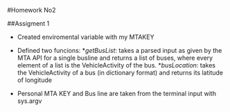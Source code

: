 #Homework No2

##Assigment 1

* Created enviromental variable with my MTAKEY
* Defined two funcions:
	*_getBusList_: takes a parsed input as given by the MTA API for a single busline and returns a list of buses, where every element of a list is the VehicleActivity of the bus.
	*_busLocation_: takes the VehicleActivity of a bus (in dictionary format) and returns its latitude of longitude

* Personal MTA KEY and Bus line are taken from the terminal input with sys.argv
 
